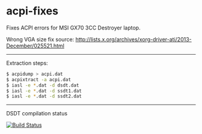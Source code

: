 # acpi-fixes
Fixes ACPI errors for MSI GX70 3CC Destroyer laptop.

Wrong VGA size fix source: http://lists.x.org/archives/xorg-driver-ati/2013-December/025521.html

------
Extraction steps:

```bash
$ acpidump > acpi.dat
$ acpixtract -a acpi.dat
$ iasl -e *.dat -d dsdt.dat
$ iasl -e *.dat -d ssdt1.dat
$ iasl -e *.dat -d ssdt2.dat
```

-------
DSDT compilation status

[![Build Status](https://travis-ci.org/hoefling/acpi-fixes.svg?branch=master)](https://travis-ci.org/hoefling/acpi-fixes)
